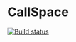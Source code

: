 # CallSpace
[![Build status](https://ci.appveyor.com/api/projects/status/fm5y27rwxabq4iwv?svg=true)](https://ci.appveyor.com/project/VasiliyKlymchuk/callspace)

